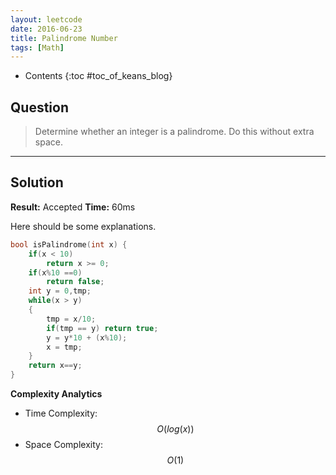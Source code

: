 ```yaml
---
layout: leetcode
date: 2016-06-23
title: Palindrome Number
tags: [Math]
---
```


* Contents
{:toc #toc_of_keans_blog}

## Question

> Determine whether an integer is a palindrome. Do this without extra space.
>

***

## Solution

**Result:** Accepted **Time:** 60ms

Here should be some explanations.

```c
bool isPalindrome(int x) {
    if(x < 10)
        return x >= 0;
    if(x%10 ==0)
        return false;
    int y = 0,tmp;
    while(x > y)
    {
        tmp = x/10;
        if(tmp == y) return true;
        y = y*10 + (x%10);
        x = tmp;
    }
    return x==y;
}
```

**Complexity Analytics**

- Time Complexity: $$O(log(x))$$
- Space Complexity: $$O(1)$$
